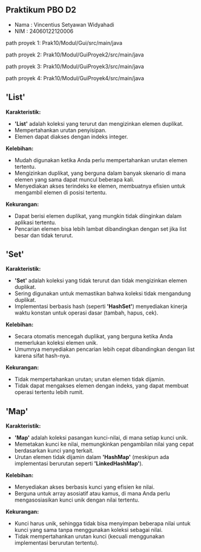 ## Praktikum PBO D2
- Nama : Vincentius Setyawan Widyahadi
- NIM  : 24060122120006

path proyek 1:
Prak10/Modul/Gui/src/main/java

path proyek 2:
Prak10/Modul/GuiProyek2/src/main/java

path proyek 3:
Prak10/Modul/GuiProyek3/src/main/java

path proyek 4:
Prak10/Modul/GuiProyek4/src/main/java

## 'List'
**Karakteristik:**

* **'List'** adalah koleksi yang terurut dan mengizinkan elemen duplikat.
* Mempertahankan urutan penyisipan.
* Elemen dapat diakses dengan indeks integer.

**Kelebihan:**

* Mudah digunakan ketika Anda perlu mempertahankan urutan elemen tertentu.
* Mengizinkan duplikat, yang berguna dalam banyak skenario di mana elemen yang sama dapat muncul beberapa kali.
* Menyediakan akses terindeks ke elemen, membuatnya efisien untuk mengambil elemen di posisi tertentu.

**Kekurangan:**

* Dapat berisi elemen duplikat, yang mungkin tidak diinginkan dalam aplikasi tertentu.
* Pencarian elemen bisa lebih lambat dibandingkan dengan set jika list besar dan tidak terurut.

## 'Set'
**Karakteristik:**

* **'Set'** adalah koleksi yang tidak terurut dan tidak mengizinkan elemen duplikat.
* Sering digunakan untuk memastikan bahwa koleksi tidak mengandung duplikat.
* Implementasi berbasis hash (seperti **'HashSet'**) menyediakan kinerja waktu konstan untuk operasi dasar (tambah, hapus, cek).

**Kelebihan:**

* Secara otomatis mencegah duplikat, yang berguna ketika Anda memerlukan koleksi elemen unik.
* Umumnya menyediakan pencarian lebih cepat dibandingkan dengan list karena sifat hash-nya.

**Kekurangan:**

* Tidak mempertahankan urutan; urutan elemen tidak dijamin.
* Tidak dapat mengakses elemen dengan indeks, yang dapat membuat operasi tertentu lebih rumit.

## 'Map'
**Karakteristik:**

* **'Map'** adalah koleksi pasangan kunci-nilai, di mana setiap kunci unik.
* Memetakan kunci ke nilai, memungkinkan pengambilan nilai yang cepat berdasarkan kunci yang terkait.
* Urutan elemen tidak dijamin dalam **'HashMap'** (meskipun ada implementasi berurutan seperti **'LinkedHashMap'**).

**Kelebihan:**

* Menyediakan akses berbasis kunci yang efisien ke nilai.
* Berguna untuk array asosiatif atau kamus, di mana Anda perlu mengasosiasikan kunci unik dengan nilai tertentu.

**Kekurangan:**

* Kunci harus unik, sehingga tidak bisa menyimpan beberapa nilai untuk kunci yang sama tanpa menggunakan koleksi sebagai nilai.
* Tidak mempertahankan urutan kunci (kecuali menggunakan implementasi berurutan tertentu).
